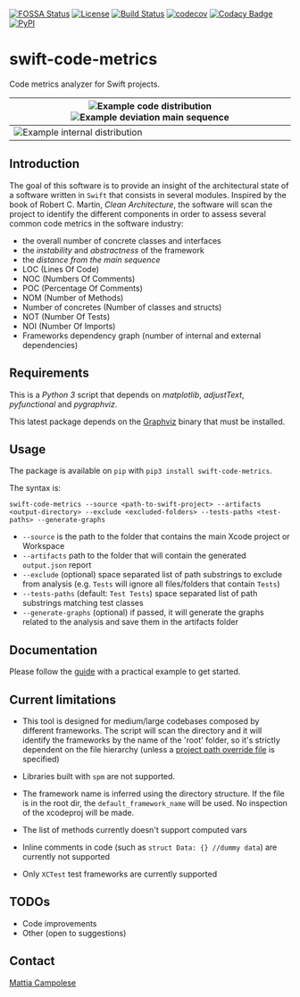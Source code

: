 [![FOSSA Status](https://app.fossa.com/api/projects/git%2Bgithub.com%2Fmatsoftware%2Fswift-code-metrics.svg?type=shield)](https://app.fossa.com/projects/git%2Bgithub.com%2Fmatsoftware%2Fswift-code-metrics?ref=badge_shield) [![License](https://img.shields.io/badge/license-MIT-blue.svg?x=1)](LICENSE) [![Build Status](https://travis-ci.org/matsoftware/swift-code-metrics.svg?branch=master)](https://travis-ci.org/matsoftware/swift-code-metrics) [![codecov](https://codecov.io/gh/matsoftware/swift-code-metrics/branch/master/graph/badge.svg)](https://codecov.io/gh/matsoftware/swift-code-metrics) [![Codacy Badge](https://api.codacy.com/project/badge/Grade/2ff12e0cafce4ec68024d47b000d2e42)](https://app.codacy.com/app/matsoftware/swift-code-metrics?utm_source=github.com&utm_medium=referral&utm_content=matsoftware/swift-code-metrics&utm_campaign=Badge_Grade_Dashboard)
[![PyPI](https://img.shields.io/pypi/v/swift-code-metrics.svg)](https://pypi.python.org/pypi/swift-code-metrics)

# swift-code-metrics

Code metrics analyzer for Swift projects.

| ![Example code distribution](https://raw.githubusercontent.com/matsoftware/swift-code-metrics/master/docs/assets/code_distribution.jpeg) ![Example deviation main sequence](https://raw.githubusercontent.com/matsoftware/swift-code-metrics/master/docs/assets/example_deviation_main_sequence.jpeg) |
| ----------------------------------------------------------------------------------------------------------------------------------------------------------------------------------------------------------------------------------------------------------------------------------------------------- |
| ![Example internal distribution](https://raw.githubusercontent.com/matsoftware/swift-code-metrics/master/docs/assets/example_internal_deps_graph.jpeg)                                                                                                                                                |

## Introduction

The goal of this software is to provide an insight of the architectural state of a software written in `Swift` that consists in several modules.
Inspired by the book of Robert C. Martin, _Clean Architecture_, the software will scan the project to identify the different components in order to assess several common code metrics in the software industry:

-   the overall number of concrete classes and interfaces
-   the _instability_ and _abstractness_ of the framework
-   the _distance from the main sequence_
-   LOC (Lines Of Code)
-   NOC (Numbers Of Comments)
-   POC (Percentage Of Comments)
-   NOM (Number of Methods)
-   Number of concretes (Number of classes and structs)
-   NOT (Number Of Tests)
-   NOI (Number Of Imports)
-   Frameworks dependency graph (number of internal and external dependencies)

## Requirements

This is a _Python 3_ script that depends on _matplotlib_, _adjustText_, _pyfunctional_ and _pygraphviz_.

This latest package depends on the [Graphviz](https://www.graphviz.org/download/) binary that must be installed.

## Usage

The package is available on `pip` with `pip3 install swift-code-metrics`.

The syntax is:

`swift-code-metrics --source <path-to-swift-project> --artifacts <output-directory> --exclude <excluded-folders> --tests-paths <test-paths> --generate-graphs`

-   `--source` is the path to the folder that contains the main Xcode project or Workspace
-   `--artifacts` path to the folder that will contain the generated `output.json` report
-   `--exclude` (optional) space separated list of path substrings to exclude from analysis (e.g. `Tests` will ignore all files/folders that contain `Tests`)
-   `--tests-paths` (default: `Test Tests`) space separated list of path substrings matching test classes
-   `--generate-graphs` (optional) if passed, it will generate the graphs related to the analysis and save them in the artifacts folder

## Documentation

Please follow the [guide](https://github.com/matsoftware/swift-code-metrics/tree/master/docs/GUIDE.md) with a practical example to get started.

## Current limitations

-   This tool is designed for medium/large codebases composed by different frameworks.
    The script will scan the directory and it will identify the frameworks by the name of the 'root' folder, 
    so it's strictly dependent on the file hierarchy (unless a [project path override file](docs/GUIDE.md#Project-paths-override) is specified)

-   Libraries built with `spm` are not supported.

-   The framework name is inferred using the directory structure. If the file is in the root dir, the `default_framework_name` will be used. No inspection of the xcodeproj will be made.

-   The list of methods currently doesn't support computed vars

-   Inline comments in code (such as `struct Data: {} //dummy data`) are currently not supported

-   Only `XCTest` test frameworks are currently supported

## TODOs

-   Code improvements
-   Other (open to suggestions)

## Contact

[Mattia Campolese](https://www.linkedin.com/in/matcamp/)
